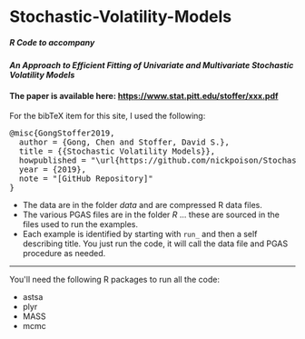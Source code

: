 # Stochastic-Volatility-Models

##### R Code to accompany 

####  _An Approach to Efficient Fitting of Univariate and Multivariate Stochastic Volatility Models_

#### The paper is available here: https://www.stat.pitt.edu/stoffer/xxx.pdf

For the bibTeX item for this site, I used the following:
<pre>
@misc{GongStoffer2019,
  author = {Gong, Chen and Stoffer, David S.},
  title = {{Stochastic Volatility Models}},
  howpublished = "\url{https://github.com/nickpoison/Stochastic-Volatility-Models/}",
  year = {2019}, 
  note = "[GitHub Repository]"
}  
</pre>



* The data are in the folder *data* and are compressed R data files.
* The various PGAS files are in the folder *R* ... these are sourced in the files used to run the examples.
* Each example is identified by starting with `run_` and then a self describing title.  You just run the code, it will call the data file and PGAS procedure as needed.

-------------------

 You'll need the following R packages to run all the code:

* astsa
* plyr
* MASS 
* mcmc   